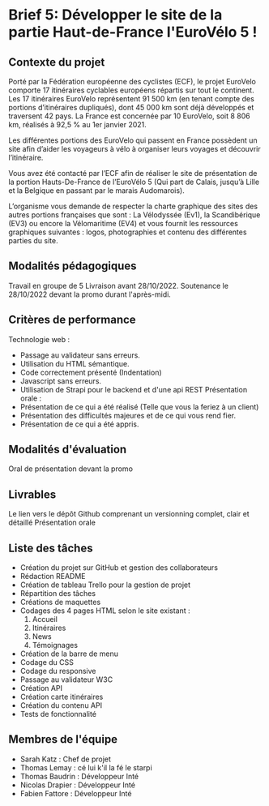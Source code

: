# Brief 5: Développer le site de la partie Haut-de-France l'EuroVélo 5 !


## Contexte du projet

Porté par la Fédération européenne des cyclistes (ECF), le projet EuroVelo comporte 17 itinéraires cyclables européens répartis sur tout le continent. Les 17 itinéraires EuroVelo représentent 91 500 km (en tenant compte des portions d’itinéraires dupliqués), dont 45 000 km sont déjà développés et traversent 42 pays. La France est concernée par 10 EuroVelo, soit 8 806 km, réalisés à 92,5 % au 1er janvier 2021.

Les différentes portions des EuroVelo qui passent en France possèdent un site afin d’aider les voyageurs à vélo à organiser leurs voyages et découvrir l’itinéraire.

Vous avez été contacté par l’ECF afin de réaliser le site de présentation de la portion Hauts-De-France de l’EuroVélo 5 (Qui part de Calais, jusqu’à Lille et la Belgique en passant par le marais Audomarois).

L’organisme vous demande de respecter la charte graphique des sites des autres portions françaises que sont : La Vélodyssée (Ev1), la Scandibérique (EV3) ou encore la Vélomaritime (EV4) et vous fournit les ressources graphiques suivantes : logos, photographies et contenu des différentes parties du site.

## Modalités pédagogiques

Travail en groupe de 5
Livraison avant 28/10/2022.
Soutenance le 28/10/2022 devant la promo durant l'après-midi.

## Critères de performance

Technologie web :
- Passage au validateur sans erreurs.
- Utilisation du HTML sémantique.
- Code correctement présenté (Indentation)
- Javascript sans erreurs.
- Utilisation de Strapi pour le backend et d'une api REST
Présentation orale :
- Présentation de ce qui a été réalisé (Telle que vous la feriez à un client)
- Présentation des difficultés majeures et de ce qui vous rend fier.
- Présentation de ce qui a été appris.

## Modalités d'évaluation

Oral de présentation devant la promo

## Livrables

Le lien vers le dépôt Github comprenant un versionning complet, clair et détaillé
Présentation orale

## Liste des tâches

- Création du projet sur GitHub et gestion des collaborateurs
- Rédaction README
- Création de tableau Trello pour la gestion de projet
- Répartition des tâches
- Créations de maquettes
- Codages des 4 pages HTML selon le site existant :
    1. Accueil
    2. Itinéraires
    3. News
    4. Témoignages
- Création de la barre de menu
- Codage du CSS
- Codage du responsive
- Passage au validateur W3C
- Création API
- Création carte itinéraires
- Création du contenu API
- Tests de fonctionnalité

## Membres de l'équipe

- Sarah Katz : Chef de projet
- Thomas Lemay : cé lui k'il la fé le starpi
- Thomas Baudrin : Développeur Inté
- Nicolas Drapier : Développeur Inté
- Fabien Fattore : Développeur Inté